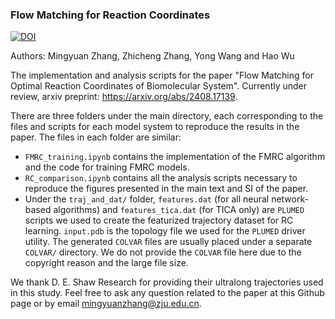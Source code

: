 ### Flow Matching for Reaction Coordinates

[![DOI](https://zenodo.org/badge/DOI/10.5281/zenodo.14257538.svg)](https://doi.org/10.5281/zenodo.14257538)

Authors: Mingyuan Zhang, Zhicheng Zhang, Yong Wang and Hao Wu

The implementation and analysis scripts for the paper "Flow Matching for Optimal Reaction Coordinates of Biomolecular System". Currently under review, arxiv preprint: https://arxiv.org/abs/2408.17139. 

There are three folders under the main directory, each corresponding to the files and scripts for each model system to reproduce the results in the paper. The files in each folder are similar:

- `FMRC_training.ipynb` contains the implementation of the FMRC algorithm and the code for training FMRC models.
- `RC_comparison.ipynb` contains all the analysis scripts necessary to reproduce the figures presented in the main text and SI of the paper. 
- Under the `traj_and_dat/` folder, `features.dat` (for all neural network-based algorithms) and `features_tica.dat` (for TICA only) are `PLUMED` scripts we used to create the featurized trajectory dataset for RC learning. `input.pdb` is the topology file we used for the `PLUMED` driver utility. The generated `COLVAR` files are usually placed under a separate `COLVAR/` directory. We do not provide the `COLVAR` file here due to the copyright reason and the large file size.

We thank D. E. Shaw Research for providing their ultralong trajectories used in this study. Feel free to ask any question related to the paper at this Github page or by email mingyuanzhang@zju.edu.cn.
